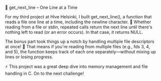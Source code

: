 📜 get_next_line – One Line at a Time

For my third project at Hive Helsinki, I built get_next_line(), a function that reads a file one line at a time, including the newline character. 📖 Whether reading from a file or stdin, repeated calls return the next line until there's nothing left to read (or an error occurs). In that case, it returns NULL.

The bonus part took things up a notch by handling multiple file descriptors at once! 🔄 That means if you're reading from multiple files (e.g., fds 3, 4, and 5), the function keeps track of each one separately—without mixing up lines or losing progress.

⚡ This project was a great deep dive into memory management and file handling in C. On to the next challenge!
